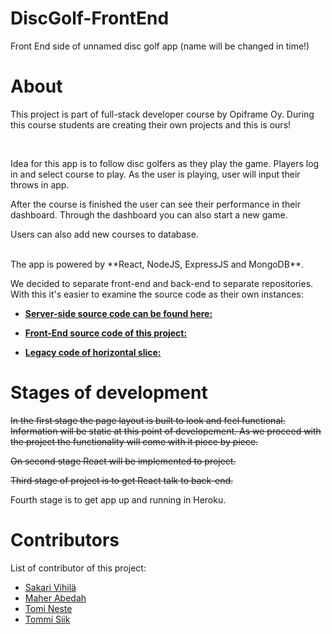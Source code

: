 # DiscGolf-FrontEnd
Front End side of unnamed disc golf app (name will be changed in time!)

# About
This project is part of full-stack developer course by Opiframe Oy. During this course students are creating their own projects and this is ours!

<br/>

Idea for this app is to follow disc golfers as they play the game. Players log in and select course to play. As the user is playing, user will input their throws in app. 

After the course is finished the user can see their performance in their dashboard. Through the dashboard you can also start a new game.

Users can also add new courses to database.


<br/>
The app is powered by **React, NodeJS, ExpressJS and MongoDB**.

We decided to separate front-end and back-end to separate repositories. With this it's easier to examine the source code as their own instances:

- [**Server-side source code can be found here:**](https://github.com/svihila/DiscGolf-API)

- [**Front-End source code of this project:**](https://github.com/tsiika/DiscGolf-FrontEnd)

- [**Legacy code of horizontal slice:**](https://github.com/tsiika/DiscGolf-FrontEnd/tree/legacy)

# Stages of development

~~In the first stage the page layout is built to look and feel functional. Information will be static at this point of developement. As we proceed with the project the functionality will come with it piece by piece.~~ 

~~On second stage React will be implemented to project.~~ 

~~Third stage of project is to get React talk to back-end.~~

Fourth stage is to get app up and running in Heroku.


# Contributors
List of contributor of this project:
- [Sakari Vihilä](https://github.com/svihila)
- [Maher Abedah](https://github.com/MaherAbedah)
- [Tomi Neste](https://github.com/nektoplasma)
- [Tommi Siik](https://github.com/tsiika)

